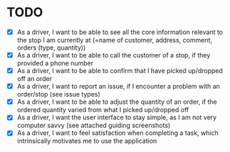 # TODO

- [x] As a driver, I want to be able to see all the core information relevant to the stop I am
  currently at (=name of customer, address, comment, orders (type, quantity))
- [x] As a driver, I want to be able to call the customer of a stop, if they provided a phone
  number
- [x] As a driver, I want to be able to confirm that I have picked up/dropped off an order
- [x] As a driver, I want to report an issue, if I encounter a problem with an order/stop (see
  issue types)
- [x] As a driver, I want to be able to adjust the quantity of an order, if the ordered quantity
  varied from what I picked up/dropped off
- [x] As a driver, I want the user interface to stay simple, as I am not very computer savvy
  (see attached guiding screenshots)
- [x] As a driver, I want to feel satisfaction when completing a task, which intrinsically
  motivates me to use the application